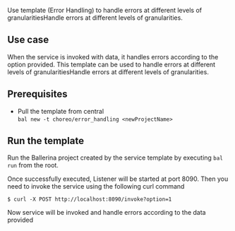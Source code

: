 Use template (Error Handling) to handle errors at different levels of granularitiesHandle errors at different levels of granularities.

## Use case
When the service is invoked with data, it handles errors according to the option provided. This template can be used to handle errors at different levels of granularitiesHandle errors at different levels of granularities.

## Prerequisites
* Pull the template from central  
`bal new -t choreo/error_handling <newProjectName>`

## Run the template
Run the Ballerina project created by the service template by executing `bal run` from the root.

Once successfully executed, Listener will be started at port 8090. Then you need to invoke the service using the following curl command
```
$ curl -X POST http://localhost:8090/invoke?option=1
```
Now service will be invoked and handle errors according to the data provided  
